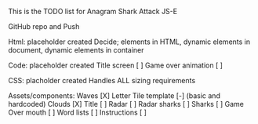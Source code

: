 This is the TODO list for Anagram Shark Attack JS-E

GitHub repo and Push

Html: placeholder created
  Decide; elements in HTML, dynamic elements in document, dynamic elements in container 

Code: placeholder created
  Title screen [ ]
  Game over animation [ ]

CSS: placholder created
  Handles ALL sizing requirements

Assets/components:
  Waves [X]
  Letter Tile template [-] (basic and hardcoded)
  Clouds [X]
  Title [ ]
  Radar [ ]
  Radar sharks [ ]
  Sharks [ ]
  Game Over mouth [ ]
  Word lists [ ]
  Instructions [ ]
     




